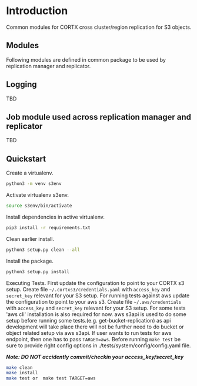 # Introduction
Common modules for CORTX cross cluster/region replication for S3 objects.

## Modules
Following modules are defined in common package to be used by replication manager and replicator.

## Logging
TBD

## Job module used across replication manager and replicator
TBD

## Quickstart

Create a virtualenv.
```sh
python3 -m venv s3env
```

Activate virtualenv s3env.
```sh
source s3env/bin/activate
```

Install dependencies in active virtualenv.
```sh
pip3 install -r requirements.txt
```

Clean earlier install.
```sh
python3 setup.py clean --all
```

Install the package.
```sh
python3 setup.py install
```

Executing Tests.
First update the configuration to point to your CORTX s3 setup. Create file `~/.cortxs3/credentials.yaml` with `access_key` and `secret_key` relevant for your S3 setup.
For running tests against aws update the configuration to point to your aws s3. Create file `~/.aws/credentials` with `access_key` and `secret_key` relevant for your S3 setup.
For some tests 'aws cli' installation is also required for now. aws s3api is used to do some setup before running some tests.(e.g. get-bucket-replication) as api development will take place there will not be further need to do bucket or object related setup via aws s3api.
If user wants to run tests for aws endpoint, then one has to pass `TARGET=aws`.
Before running `make test` be sure to provide right config options in ./tests/system/config/config.yaml file.

***Note: DO NOT accidently commit/checkin your access_key/secret_key***

```sh
make clean
make install
make test or  make test TARGET=aws
```

